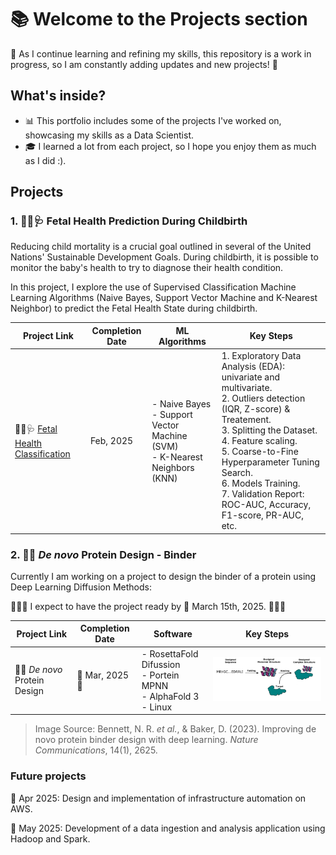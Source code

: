 # 📚 Welcome to the Projects section

🚧 As I continue learning and refining my skills, this repository is a work in progress, so I am constantly adding updates and new projects! 🚀

## What's inside?  

- 📊 This portfolio includes some of the projects I've worked on, showcasing my skills as a Data Scientist.
- 🎓 I learned a lot from each project, so I hope you enjoy them as much as I did :).


## Projects  

### 1. 👶🏻🩺 **Fetal Health Prediction During Childbirth**  

Reducing child mortality is a crucial goal outlined in several of the United Nations' Sustainable Development Goals. During childbirth, it is possible to monitor the baby's health to try to diagnose their health condition.

In this project, I explore the use of Supervised Classification Machine Learning Algorithms (Naive Bayes, Support Vector Machine and K-Nearest Neighbor) to predict the Fetal Health State during childbirth.

| Project Link | Completion Date | ML Algorithms |Key Steps 
|---|---|---|---|
|👶🏻🩺 [Fetal Health Classification](https://github.com/mjimenezj/Portfolio/blob/main/Projects/Project_1/README.md) | Feb, 2025 | - Naive Bayes <br> - Support Vector Machine (SVM) <br> - K-Nearest Neighbors (KNN)  | 1. Exploratory Data Analysis (EDA): univariate and multivariate. <br> 2. Outliers detection (IQR, Z-score) & Treatement. <br> 3. Splitting the Dataset. <br> 4. Feature scaling. <br> 5. Coarse-to-Fine Hyperparameter Tuning Search. <br> 6. Models Training. <br> 7. Validation Report: ROC-AUC, Accuracy, F1-score, PR-AUC, etc. |

### 2. 🔬🧬 *De novo* Protein Design - Binder 

Currently I am working on a project to design the binder of a protein using Deep Learning Diffusion Methods:

🚧🚧🚧 I expect to have the project ready by 📌 March 15th, 2025. 🚧🚧🚧

| Project Link | Completion Date | Software |Key Steps 
|---|---|---|---|
| 🔬🧬 *De novo* Protein Design | 🚧 Mar, 2025 🚧 | - RosettaFold Difussion <br> - Portein MPNN <br> - AlphaFold 3 <br> - Linux  | <img src="Images/binder.png" alt="Imagen" width="500" />|

> Image Source: Bennett, N. R. *et al.*, & Baker, D. (2023). Improving de novo protein binder design with deep learning. *Nature Communications*, 14(1), 2625.

### Future projects

📌 Apr 2025: Design and implementation of infrastructure automation on AWS.

📌 May 2025: Development of a data ingestion and analysis application using Hadoop and Spark.
